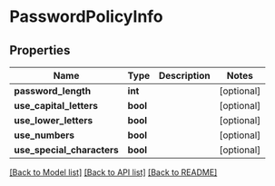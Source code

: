 # PasswordPolicyInfo

## Properties
Name | Type | Description | Notes
------------ | ------------- | ------------- | -------------
**password_length** | **int** |  | [optional] 
**use_capital_letters** | **bool** |  | [optional] 
**use_lower_letters** | **bool** |  | [optional] 
**use_numbers** | **bool** |  | [optional] 
**use_special_characters** | **bool** |  | [optional] 

[[Back to Model list]](../README.md#documentation-for-models) [[Back to API list]](../README.md#documentation-for-api-endpoints) [[Back to README]](../README.md)


